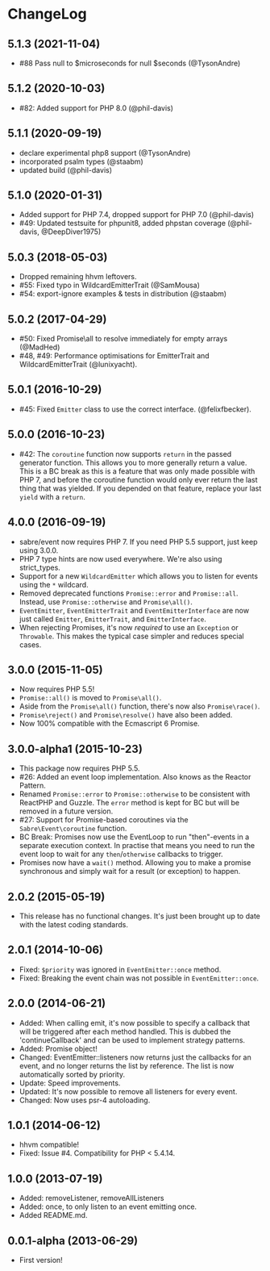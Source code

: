 ChangeLog
=========

5.1.3 (2021-11-04)
------------------

* #88 Pass null to $microseconds for null $seconds (@TysonAndre)

5.1.2 (2020-10-03)
------------------

* #82: Added support for PHP 8.0 (@phil-davis)

5.1.1 (2020-09-19)
------------------

* declare experimental php8 support (@TysonAndre)
* incorporated psalm types (@staabm)
* updated build (@phil-davis)

5.1.0 (2020-01-31)
------------------

* Added support for PHP 7.4, dropped support for PHP 7.0 (@phil-davis)
* #49: Updated testsuite for phpunit8, added phpstan coverage (@phil-davis, @DeepDiver1975)

5.0.3 (2018-05-03)
------------------

* Dropped remaining hhvm leftovers.
* #55: Fixed typo in WildcardEmitterTrait (@SamMousa)
* #54: export-ignore examples & tests in distribution (@staabm)

5.0.2 (2017-04-29)
------------------

* #50: Fixed Promise\all to resolve immediately for empty arrays (@MadHed)
* #48, #49: Performance optimisations for EmitterTrait and WildcardEmitterTrait (@lunixyacht).

5.0.1 (2016-10-29)
------------------

* #45: Fixed `Emitter` class to use the correct interface. (@felixfbecker).


5.0.0 (2016-10-23)
------------------

* #42: The `coroutine` function now supports `return` in the passed generator
  function. This allows you to more generally return a value. This is a BC
  break as this is a feature that was only made possible with PHP 7, and
  before the coroutine function would only ever return the last thing that
  was yielded. If you depended on that feature, replace your last `yield` with
  a `return`.


4.0.0 (2016-09-19)
------------------

* sabre/event now requires PHP 7. If you need PHP 5.5 support, just keep
  using 3.0.0.
* PHP 7 type hints are now used everywhere. We're also using strict_types.
* Support for a new `WildcardEmitter` which allows you to listen for events
  using the `*` wildcard.
* Removed deprecated functions `Promise::error` and `Promise::all`. Instead,
  use `Promise::otherwise` and `Promise\all()`.
* `EventEmitter`, `EventEmitterTrait` and `EventEmitterInterface` are now just
  called `Emitter`, `EmitterTrait`, and `EmitterInterface`.
* When rejecting Promises, it's now _required_ to use an `Exception` or
  `Throwable`. This makes the typical case simpler and reduces special cases.

3.0.0 (2015-11-05)
------------------

* Now requires PHP 5.5!
* `Promise::all()` is moved to `Promise\all()`.
* Aside from the `Promise\all()` function, there's now also `Promise\race()`.
* `Promise\reject()` and `Promise\resolve()` have also been added.
* Now 100% compatible with the Ecmascript 6 Promise.


3.0.0-alpha1 (2015-10-23)
-------------------------

* This package now requires PHP 5.5.
* #26: Added an event loop implementation. Also knows as the Reactor Pattern.
* Renamed `Promise::error` to `Promise::otherwise` to be consistent with
  ReactPHP and Guzzle. The `error` method is kept for BC but will be removed
  in a future version.
* #27: Support for Promise-based coroutines via the `Sabre\Event\coroutine`
  function.
* BC Break: Promises now use the EventLoop to run "then"-events in a separate
  execution context. In practise that means you need to run the event loop to
  wait for any `then`/`otherwise` callbacks to trigger.
* Promises now have a `wait()` method. Allowing you to make a promise
  synchronous and simply wait for a result (or exception) to happen.


2.0.2 (2015-05-19)
------------------

* This release has no functional changes. It's just been brought up to date
  with the latest coding standards.


2.0.1 (2014-10-06)
------------------

* Fixed: `$priority` was ignored in `EventEmitter::once` method.
* Fixed: Breaking the event chain was not possible in `EventEmitter::once`.


2.0.0 (2014-06-21)
------------------

* Added: When calling emit, it's now possible to specify a callback that will be
  triggered after each method handled. This is dubbed the 'continueCallback' and
  can be used to implement strategy patterns.
* Added: Promise object!
* Changed: EventEmitter::listeners now returns just the callbacks for an event,
  and no longer returns the list by reference. The list is now automatically
  sorted by priority.
* Update: Speed improvements.
* Updated: It's now possible to remove all listeners for every event.
* Changed: Now uses psr-4 autoloading.


1.0.1 (2014-06-12)
------------------

* hhvm compatible!
* Fixed: Issue #4. Compatibility for PHP < 5.4.14.


1.0.0 (2013-07-19)
------------------

* Added: removeListener, removeAllListeners
* Added: once, to only listen to an event emitting once.
* Added README.md.


0.0.1-alpha (2013-06-29)
------------------------

* First version!
